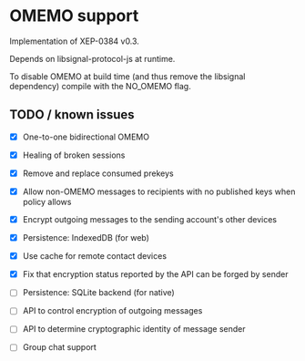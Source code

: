 # OMEMO support

Implementation of XEP-0384 v0.3.

Depends on libsignal-protocol-js at runtime.

To disable OMEMO at build time (and thus remove the libsignal dependency)
compile with the NO_OMEMO flag.

## TODO / known issues

- [x] One-to-one bidirectional OMEMO
- [x] Healing of broken sessions
- [x] Remove and replace consumed prekeys
- [x] Allow non-OMEMO messages to recipients with no published keys when policy allows
- [x] Encrypt outgoing messages to the sending account's other devices
- [x] Persistence: IndexedDB (for web)
- [x] Use cache for remote contact devices
- [x] Fix that encryption status reported by the API can be forged by sender
- [ ] Persistence: SQLite backend (for native)
- [ ] API to control encryption of outgoing messages
- [ ] API to determine cryptographic identity of message sender
- [ ] Group chat support

